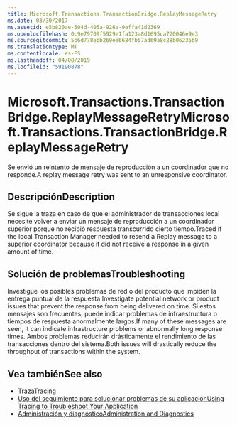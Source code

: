 ```yaml
---
title: Microsoft.Transactions.TransactionBridge.ReplayMessageRetry
ms.date: 03/30/2017
ms.assetid: e5b820ae-504d-405a-926a-9effa41d2369
ms.openlocfilehash: 0c9e79709f5929e1fa123a8d1695ca720046e9e3
ms.sourcegitcommit: 5b6d778ebb269ee6684fb57ad69a8c28b06235b9
ms.translationtype: MT
ms.contentlocale: es-ES
ms.lasthandoff: 04/08/2019
ms.locfileid: "59190878"
---
```

# <a name="microsofttransactionstransactionbridgereplaymessageretry"></a><span data-ttu-id="4f357-102">Microsoft.Transactions.TransactionBridge.ReplayMessageRetry</span><span class="sxs-lookup"><span data-stu-id="4f357-102">Microsoft.Transactions.TransactionBridge.ReplayMessageRetry</span></span>
<span data-ttu-id="4f357-103">Se envió un reintento de mensaje de reproducción a un coordinador que no responde.</span><span class="sxs-lookup"><span data-stu-id="4f357-103">A replay message retry was sent to an unresponsive coordinator.</span></span>  
  
## <a name="description"></a><span data-ttu-id="4f357-104">Descripción</span><span class="sxs-lookup"><span data-stu-id="4f357-104">Description</span></span>  
 <span data-ttu-id="4f357-105">Se sigue la traza en caso de que el administrador de transacciones local necesite volver a enviar un mensaje de reproducción a un coordinador superior porque no recibió respuesta transcurrido cierto tiempo.</span><span class="sxs-lookup"><span data-stu-id="4f357-105">Traced if the local Transaction Manager needed to resend a Replay message to a superior coordinator because it did not receive a response in a given amount of time.</span></span>  
  
## <a name="troubleshooting"></a><span data-ttu-id="4f357-106">Solución de problemas</span><span class="sxs-lookup"><span data-stu-id="4f357-106">Troubleshooting</span></span>  
 <span data-ttu-id="4f357-107">Investigue los posibles problemas de red o del producto que impiden la entrega puntual de la respuesta.</span><span class="sxs-lookup"><span data-stu-id="4f357-107">Investigate potential network or product issues that prevent the response from being delivered on time.</span></span>  <span data-ttu-id="4f357-108">Si estos mensajes son frecuentes, puede indicar problemas de infraestructura o tiempos de respuesta anormalmente largos.</span><span class="sxs-lookup"><span data-stu-id="4f357-108">If many of these messages are seen, it can indicate infrastructure problems or abnormally long response times.</span></span> <span data-ttu-id="4f357-109">Ambos problemas reducirán drásticamente el rendimiento de las transacciones dentro del sistema.</span><span class="sxs-lookup"><span data-stu-id="4f357-109">Both issues will drastically reduce the throughput of transactions within the system.</span></span>  
  
## <a name="see-also"></a><span data-ttu-id="4f357-110">Vea también</span><span class="sxs-lookup"><span data-stu-id="4f357-110">See also</span></span>

- [<span data-ttu-id="4f357-111">Traza</span><span class="sxs-lookup"><span data-stu-id="4f357-111">Tracing</span></span>](../../../../../docs/framework/wcf/diagnostics/tracing/index.md)
- [<span data-ttu-id="4f357-112">Uso del seguimiento para solucionar problemas de su aplicación</span><span class="sxs-lookup"><span data-stu-id="4f357-112">Using Tracing to Troubleshoot Your Application</span></span>](../../../../../docs/framework/wcf/diagnostics/tracing/using-tracing-to-troubleshoot-your-application.md)
- [<span data-ttu-id="4f357-113">Administración y diagnóstico</span><span class="sxs-lookup"><span data-stu-id="4f357-113">Administration and Diagnostics</span></span>](../../../../../docs/framework/wcf/diagnostics/index.md)
